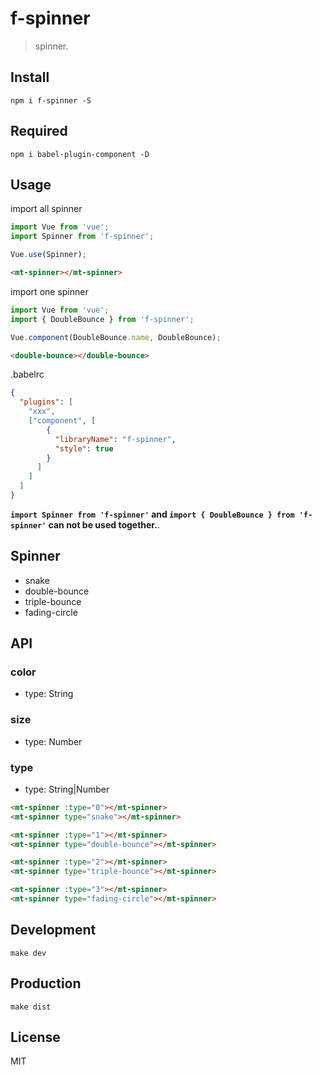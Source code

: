 # f-spinner
> spinner.

## Install
```shell
npm i f-spinner -S
```

## Required
```shell
npm i babel-plugin-component -D
```

## Usage
import all spinner
```javascript
import Vue from 'vue';
import Spinner from 'f-spinner';

Vue.use(Spinner);
```

```html
<mt-spinner></mt-spinner>
```

import one spinner

```javascript
import Vue from 'vue';
import { DoubleBounce } from 'f-spinner';

Vue.component(DoubleBounce.name, DoubleBounce);
```

```html
<double-bounce></double-bounce>
```

.babelrc
```json
{
  "plugins": [
    "xxx",
    ["component", [
        {
          "libraryName": "f-spinner",
          "style": true
        }
      ]
    ]
  ]
}
```

**`import Spinner from 'f-spinner'` and `import { DoubleBounce } from 'f-spinner'` can not be used together.**.

## Spinner
- snake
- double-bounce
- triple-bounce
- fading-circle

## API

### color
- type: String

### size
- type: Number

### type
- type: String|Number

```html
<mt-spinner :type="0"></mt-spinner>
<mt-spinner type="snake"></mt-spinner>

<mt-spinner :type="1"></mt-spinner>
<mt-spinner type="double-bounce"></mt-spinner>

<mt-spinner :type="2"></mt-spinner>
<mt-spinner type="triple-bounce"></mt-spinner>

<mt-spinner :type="3"></mt-spinner>
<mt-spinner type="fading-circle"></mt-spinner>
```

## Development

```shell
make dev
```

## Production
```
make dist
```

## License
MIT

